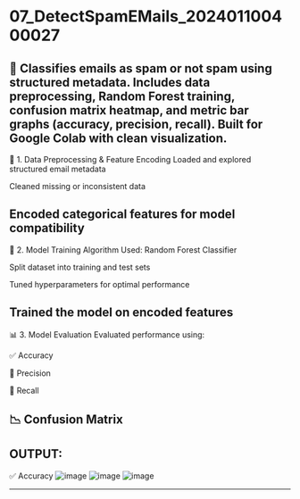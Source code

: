 # 07_DetectSpamEMails_202401100400027
📧 Classifies emails as spam or not spam using structured metadata. Includes data preprocessing, Random Forest training, confusion matrix heatmap, and metric bar graphs (accuracy, precision, recall). Built for Google Colab with clean visualization.
-------------------------------------------------------------------------------------------------------------------------
🔧 1. Data Preprocessing & Feature Encoding
Loaded and explored structured email metadata

Cleaned missing or inconsistent data

Encoded categorical features for model compatibility
------------------------------------------------------------
🌲 2. Model Training
Algorithm Used: Random Forest Classifier

Split dataset into training and test sets

Tuned hyperparameters for optimal performance

Trained the model on encoded features
--------------------------------------------------------------
📊 3. Model Evaluation
Evaluated performance using:

✅ Accuracy

🎯 Precision

🔁 Recall

📉 Confusion Matrix
--------------------------------------------------------------------------------------------------------------------------
 OUTPUT:
--------------------------------------------------------------------------------------------------------------------------
✅ Accuracy 
![image](https://github.com/user-attachments/assets/6b8e5778-5284-453f-ab2d-f3582795ac3e)
![image](https://github.com/user-attachments/assets/a9c08b9c-cf20-4083-84e8-69ddc0bd82aa)
![image](https://github.com/user-attachments/assets/71e4b194-35d4-47d0-b4a0-84b83d6ce1f9)

--------------------------------------------------------------------------------------------------------------------------

